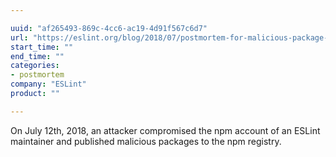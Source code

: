 ```yaml
---

uuid: "af265493-869c-4cc6-ac19-4d91f567c6d7"
url: "https://eslint.org/blog/2018/07/postmortem-for-malicious-package-publishes"
start_time: ""
end_time: ""
categories:
- postmortem
company: "ESLint"
product: ""

---
```


On July 12th, 2018, an attacker compromised the npm account of an ESLint maintainer and published malicious packages to the npm registry.
